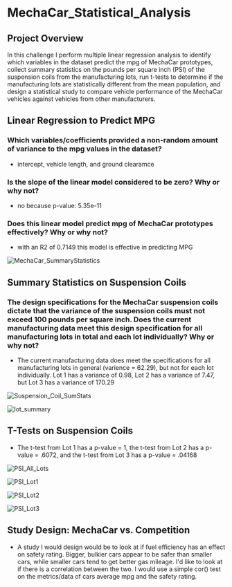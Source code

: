 # MechaCar_Statistical_Analysis

## Project Overview

In this challenge I perform multiple linear regression analysis to identify which variables in the dataset predict the mpg of MechaCar prototypes,
collect summary statistics on the pounds per square inch (PSI) of the suspension coils from the manufacturing lots, run t-tests to determine if the manufacturing lots are statistically different from the mean population, and design a statistical study to compare vehicle performance of the MechaCar vehicles against vehicles from other manufacturers. 

## Linear Regression to Predict MPG

### Which variables/coefficients provided a non-random amount of variance to the mpg values in the dataset?
* intercept, vehicle length, and ground clearamce

### Is the slope of the linear model considered to be zero? Why or why not?
* no because p-value: 5.35e-11

### Does this linear model predict mpg of MechaCar prototypes effectively? Why or why not?
* with an R2 of 0.7149 this model is effective in predicting MPG

![MechaCar_SummaryStatistics](https://user-images.githubusercontent.com/96211484/162598897-a7f94fa4-563f-4b5a-bad7-6c04d16751f4.png)

## Summary Statistics on Suspension Coils

### The design specifications for the MechaCar suspension coils dictate that the variance of the suspension coils must not exceed 100 pounds per square inch. Does the current manufacturing data meet this design specification for all manufacturing lots in total and each lot individually? Why or why not?
* The current manufacturing data does meet the specifications for all manufacturing lots in general (varience = 62.29), but not for each lot individually. Lot 1 has a variance of 0.98, Lot 2 has a variance of 7.47, but Lot 3 has a variance of 170.29

![Suspension_Coil_SumStats](https://user-images.githubusercontent.com/96211484/162599300-f2dd4387-d42c-4e3c-9f0e-7c449ef58b0a.png)

![lot_summary](https://user-images.githubusercontent.com/96211484/162599307-8661dad7-fb9b-4c85-9e03-16e348a625f2.png)

## T-Tests on Suspension Coils
* The t-test from Lot 1 has a p-value = 1, the t-test from Lot 2 has a p-value = .6072, and the t-test from Lot 3 has a p-value = .04168

![PSI_All_Lots](https://user-images.githubusercontent.com/96211484/162599957-4f0e9abf-0958-4072-a9c3-cb267314c1f5.png)

![PSI_Lot1](https://user-images.githubusercontent.com/96211484/162599966-888a9eaa-1d41-4a0b-9789-e19bf8c51d79.png)

![PSI_Lot2](https://user-images.githubusercontent.com/96211484/162599974-f4adbbe3-0f81-4b4d-8d7d-2b3a8d1db7d1.png)

![PSI_Lot3](https://user-images.githubusercontent.com/96211484/162599981-3539f52f-6b51-493d-b813-fb7a1a6ef072.png)

## Study Design: MechaCar vs. Competition
* A study I would design would be to look at if fuel efficiency has an effect on safety rating. Bigger, bulkier cars appear to be safer than smaller cars, while smaller cars tend to get better gas mileage. I'd like to look at if there is a correlation between the two. I would use a simple cor() test on the metrics/data of cars average mpg and the safety rating. 
